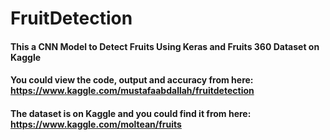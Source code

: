 # FruitDetection

#### This a CNN Model to Detect Fruits Using Keras and Fruits 360 Dataset on Kaggle

#### You could view the code, output and accuracy from here: https://www.kaggle.com/mustafaabdallah/fruitdetection

#### The dataset is on Kaggle and you could find it from here: https://www.kaggle.com/moltean/fruits
